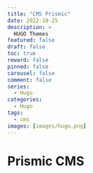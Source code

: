 ```yaml
---
title: "CMS Prismic"
date: 2022-10-25
description: >
  HUGO Themes
featured: false
draft: false
toc: true
reward: false
pinned: false
carousel: false
comment: false
series:
  - Hugo
categories:
  - Hugo
tags:
  - cms
images: [images/hugo.png]
---
```


# Prismic CMS
